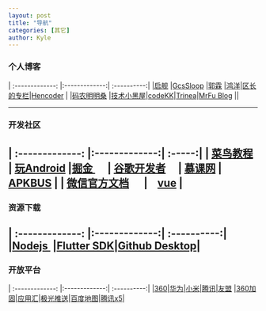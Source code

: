 ```yaml
---
layout: post
title: "导航"
categories: [其它]
author: Kyle
---
```


### 个人博客 ###

| :-------------: |:-------------:| :----------:|
|[启舰](http://blog.csdn.net/harvic880925/ "自定义view") |[GcsSloop](http://www.gcssloop.com/customview/CustomViewIndex/ "自定义view") |[郭霖](http://blog.csdn.net/guolin_blog) |[鸿洋](https://blog.csdn.net/lmj623565791)|[区长的专栏](http://blog.csdn.net/sbsujjbcy)|[Hencoder](http://hencoder.com/) |
|[码农明明桑](https://isming.info/) |[技术小黑屋](https://droidyue.com/)|[codeKK](http://a.codekk.com/)|[Trinea](http://www.trinea.cn/)|[MrFu Blog](https://mrfu.me/ "Glide详解") ||

----------
### 开发社区 ###
| :-------------: |:-------------:| :-----:|
| [菜鸟教程](https://www.runoob.com/) | [玩Android](https://www.wanandroid.com/) |[掘金 ](https://juejin.im/tag/Android)     | [谷歌开发者](https://developer.android.google.cn/index.html)     | [慕课网](https://www.imooc.com/) | [APKBUS](http://www.apkbus.com/) |
| [微信官方文档](https://developers.weixin.qq.com/doc/)      |    [vue](https://cn.vuejs.org/v2/guide/) |
----------
### 资源下载 ###

| :-------------: |:-------------:| :----------:|
|[Nodejs ](https://nodejs.org/en/download/ "Nodejs") |[Flutter SDK](https://flutter.dev/docs/development/tools/sdk/releases#windows)|[Github Desktop](https://desktop.github.com/)|
----------
### 开放平台 ###

| :-------------: |:-------------:| :----------:|
|[360](http://dev.360.cn/)|[华为](https://developer.huawei.com/consumer/cn/)|[小米](https://dev.mi.com/console/)|[腾讯](https://open.tencent.com/)|[友盟](https://www.umeng.com/)
|[360加固](http://jiagu.360.cn/#/global/index)|[应用汇](http://dev.appchina.com/dev/index)|[极光推送](https://www.jiguang.cn/push)|[百度地图](http://lbsyun.baidu.com/)|[腾讯x5](https://x5.tencent.com/tbs/index.html)|
